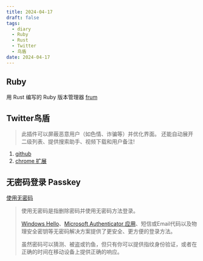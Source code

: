 ```yaml
---
title: 2024-04-17
draft: false
tags:
  - diary
  - Ruby
  - Rust
  - Twitter
  - 鸟盾
date: 2024-04-17
---
```

## Ruby

用 Rust 编写的 Ruby 版本管理器 [frum](https://github.com/TaKO8Ki/frum)

## Twitter鸟盾

> 此插件可以屏蔽恶意用户（如色情、诈骗等）并优化界面。 还能自动展开二级列表、提供搜索助手、视频下载和用户备注!

1. [github](https://github.com/free-spirit-dev/bird-shield-blocking)
2. [chrome 扩展](https://chromewebstore.google.com/detail/%E6%8E%A8%E7%89%B9%E9%B8%9F%E7%9B%BE/igapbfjkbkmjcmgjmgfcegamhkfppdmg?hl=zh-CN)

## 无密码登录 Passkey

[使用无密码](https://support.microsoft.com/zh-cn/account-billing/%E5%A6%82%E4%BD%95%E4%BD%BF%E7%94%A8-microsoft-%E5%B8%90%E6%88%B7%E4%BD%BF%E7%94%A8%E6%97%A0%E5%AF%86%E7%A0%81-674ce301-3574-4387-a93d-916751764c43)

> 使用无密码是指删除密码并使用无密码方法登录。
>
> [Windows Hello](https://support.microsoft.com/zh-cn/windows/%E4%BA%86%E8%A7%A3-windows-hello-%E5%B9%B6%E5%AF%B9%E5%85%B6%E8%BF%9B%E8%A1%8C%E8%AE%BE%E7%BD%AE-dae28983-8242-bb2a-d3d1-87c9d265a5f0)、[Microsoft Authenticator 应用](https://support.microsoft.com/zh-cn/account-billing/%E5%A6%82%E4%BD%95%E4%BD%BF%E7%94%A8-microsoft-authenticator-%E5%BA%94%E7%94%A8-9783c865-0308-42fb-a519-8cf666fe0acc)、短信或Email代码以及物理安全密钥等无密码解决方案提供了更安全、更方便的登录方法。
>
> 虽然密码可以猜测、被盗或钓鱼，但只有你可以提供指纹身份验证，或者在正确的时间在移动设备上提供正确的响应。
